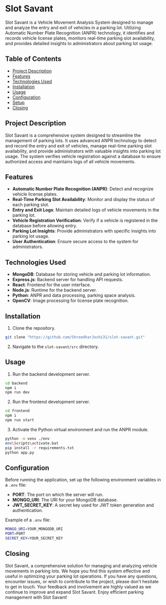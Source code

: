 # Slot Savant

Slot Savant is a Vehicle Movement Analysis System designed to manage and analyze the entry and exit of vehicles in a parking lot. Utilizing Automatic Number Plate Recognition (ANPR) technology, it identifies and records vehicle license plates, monitors real-time parking slot availability, and provides detailed insights to administrators about parking lot usage.

## Table of Contents

- [Project Description](#project-description)
- [Features](#features)
- [Technologies Used](#technologies-used)
- [Installation](#installation)
- [Usage](#usage)
- [Configuration](#configuration)
- [Setup](#setup)
- [Closing](#closing)

## Project Description

Slot Savant is a comprehensive system designed to streamline the management of parking lots. It uses advanced ANPR technology to detect and record the entry and exit of vehicles, manage real-time parking slot availability, and provide administrators with valuable insights into parking lot usage. The system verifies vehicle registration against a database to ensure authorized access and maintains logs of all vehicle movements.

## Features

- **Automatic Number Plate Recognition (ANPR)**: Detect and recognize vehicle license plates.
- **Real-Time Parking Slot Availability**: Monitor and display the status of each parking slot.
- **Entry and Exit Logs**: Maintain detailed logs of vehicle movements in the parking lot.
- **Vehicle Registration Verification**: Verify if a vehicle is registered in the database before allowing entry.
- **Parking Lot Insights**: Provide administrators with specific insights into parking lot usage.
- **User Authentication**: Ensure secure access to the system for administrators.

## Technologies Used

- **MongoDB**: Database for storing vehicle and parking lot information.
- **Express.js**: Backend server for handling API requests.
- **React**: Frontend for the user interface.
- **Node.js**: Runtime for the backend server.
- **Python**: ANPR and data processing, parking space analysis.
- **OpenCV**: Image processing for license plate recognition.

## Installation

1. Clone the repository.

```sh
git clone "https://github.com/ShreedharJoshi31/slot-savant.git"
```

2. Navigate to the `slot-savant/src` directory.

## Usage

1. Run the backend development server.

```sh
cd backend
npm i
npm run dev
```

2. Run the frontend development server.

```sh
cd frontend
npm i
npm run start
```

3. Activate the Python virtual environment and run the ANPR module.

```sh
python -m venv ./env
env\Scripts\activate.bat
pip install -r requirements.txt
python app.py
```

## Configuration

Before running the application, set up the following environment variables in a `.env` file:

- **PORT**: The port on which the server will run.
- **MONGO_URI**: The URI for your MongoDB database.
- **JWT_SECRET_KEY**: A secret key used for JWT token generation and authentication.

Example of a `.env` file:

```sh
MONGO_URI=YOUR_MONGODB_URI
PORT=PORT
SECRET_KEY=YOUR_SECRET_KEY
```

## Closing

Slot Savant, a comprehensive solution for managing and analyzing vehicle movements in parking lots. We hope you find this system effective and useful in optimizing your parking lot operations. If you have any questions, encounter issues, or wish to contribute to the project, please don't hesitate to get in touch. Your feedback and involvement are highly valued as we continue to improve and expand Slot Savant. Enjoy efficient parking management with Slot Savant!
